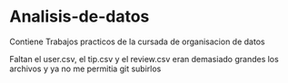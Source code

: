 # Analisis-de-datos
Contiene Trabajos practicos de la cursada de organisacion de datos

Faltan el user.csv, el tip.csv y el review.csv eran demasiado grandes los archivos y ya no me permitia git subirlos
